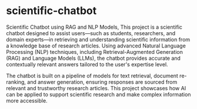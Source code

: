 # scientific-chatbot
Scientific Chatbot using RAG and NLP Models, 
This project is a scientific chatbot designed to assist users—such as students, researchers, and domain experts—in retrieving and understanding scientific information from a knowledge base of research articles. Using advanced Natural Language Processing (NLP) techniques, including Retrieval-Augmented Generation (RAG) and Language Models (LLMs), the chatbot provides accurate and contextually relevant answers tailored to the user's expertise level.

The chatbot is built on a pipeline of models for text retrieval, document re-ranking, and answer generation, ensuring responses are sourced from relevant and trustworthy research articles. This project showcases how AI can be applied to support scientific research and make complex information more accessible.

